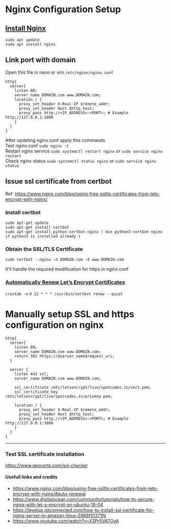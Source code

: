 
# Nginx Configuration Setup

## [ Install Nginx ](https://www.digitalocean.com/community/tutorials/how-to-install-nginx-on-ubuntu-20-04)
```
sudo apt update
sudo apt install nginx
```

## Link port with domain
Open this file in nano or vim `/etc/nginx/nginx.conf`
```
http{
  server{
    listen 80;
    server_name DOMAIN.com www.DOMAIN.com;
    location / {
      proxy_set_header X-Real-IP $remote_addr;
      proxy_set_header Host $http_host;
      proxy_pass http://<IP_ADDRESS>:<PORT>; # Example http://127.0.0.1:3000
    }
  }
}
```
After updating nginx.conf apply this commands\
Test nginx.conf `sudo nginx -t`\
Restart nginx service `sudo systemctl restart nginx` or `sudo service nginx restart` \
Check nginx status `sudo systemctl status nginx` or `sudo service nginx status`

## Issue ssl certificate from certbot
Ref: https://www.nginx.com/blog/using-free-ssltls-certificates-from-lets-encrypt-with-nginx/

### Install certbot
```
sudo apt-get update
sudo apt-get install certbot
sudo apt-get install python-certbot-nginx ( Use python3-certbot-nginx if python3 is installed already )
```

### Obtain the SSL/TLS Certificate
`sudo certbot --nginx -d DOMAIN.com -d www.DOMAIN.com`

It'll handle the required modification for https in nginx.conf

### [Automatically Renew Let’s Encrypt Certificates](https://www.nginx.com/blog/using-free-ssltls-certificates-from-lets-encrypt-with-nginx/#auto-renewal)

`crontab -e`
`0 12 * * * /usr/bin/certbot renew --quiet`


# Manually setup SSL and https configuration on nginx
```
http{
  server{
    listen 80;
    server_name DOMAIN.com www.DOMAIN.com;
    return 301 https://$server_name$request_uri;
  }

  server {
    listen 443 ssl;
    server_name DOMAIN.com www.DOMAIN.com;

    ssl_certificate /etc/letsencrypt/live/spotcodes.in/cert.pem;
    ssl_certificate_key /etc/letsencrypt/live/spotcodes.in/privkey.pem;

    location / {
      proxy_set_header X-Real-IP $remote_addr;
      proxy_set_header Host $http_host;
      proxy_pass http://<IP_ADDRESS>:<PORT>; # Example http://127.0.0.1:3000
    }
  }
}
```
<hr />

### Test SSL certificate installation
https://www.geocerts.com/ssl-checker

#### Usefull links and credits
- https://www.nginx.com/blog/using-free-ssltls-certificates-from-lets-encrypt-with-nginx/#auto-renewal
- https://www.digitalocean.com/community/tutorials/how-to-secure-nginx-with-let-s-encrypt-on-ubuntu-18-04
- https://levelup.gitconnected.com/how-to-install-ssl-certificate-for-nginx-server-in-amazon-linux-2986f51371fb
- https://www.youtube.com/watch?v=X3Pr5VATOyA

